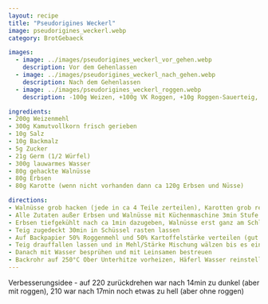 ```yaml
---
layout: recipe
title: "Pseudorigines Weckerl"
image: pseudorigines_weckerl.webp
category: BrotGebaeck

images:
  - image: ../images/pseudorigines_weckerl_vor_gehen.webp
    description: Vor dem Gehenlassen
  - image: ../images/pseudorigines_weckerl_nach_gehen.webp
    description: Nach dem Gehenlassen
  - image: ../images/pseudorigines_weckerl_roggen.webp
    description: -100g Weizen, +100g VK Roggen, +10g Roggen-Sauerteig, 250°C vorheizen und auf 220 zurückgedreht. Nach 13-14min wars schon zu dunkel wie man am Bild sieht. Geschmacklich aber gut und resch nur etwas verbrannt.

ingredients:
- 200g Weizenmehl
- 300g Kamutvollkorn frisch gerieben
- 10g Salz
- 10g Backmalz
- 5g Zucker
- 21g Germ (1/2 Würfel)
- 300g lauwarmes Wasser
- 80g gehackte Walnüsse
- 80g Erbsen
- 80g Karotte (wenn nicht vorhanden dann ca 120g Erbsen und Nüsse)

directions:
- Walnüsse grob hacken (jede in ca 4 Teile zerteilen), Karotten grob reiben
- Alle Zutaten außer Erbsen und Walnüsse mit Küchenmaschine 3min Stufe 2, dann 3min Stufe 3 kneten.
- Erbsen tiefgekühlt nach ca 1min dazugeben, Walnüsse erst ganz am Schluss dazugeben und kurz mitkneten
- Teig zugedeckt 30min in Schüssel rasten lassen
- Auf Backpapier 50% Roggenmehl und 50% Kartoffelstärke verteilen (gut bemehlen)
- Teig drauffallen lassen und in Mehl/Stärke Mischung wälzen bis es eine Rolle wird. Dann mehrmals mit Teigkarte in Summe 8 Dreiecke runterstechen und auf dem Backpapier zugedeckt 30min gehen lassen
- Danach mit Wasser besprühen und mit Leinsamen bestreuen
- Backrohr auf 250°C Ober Unterhitze vorheizen, Häferl Wasser reinstellen, auf 210°C (nächstes Mal 215 probieren oder nur 240 am anfang und 220) zurückdrehen und Weckerl für ca 15-17min ins Rohr geben
---
```


Verbesserungsidee - auf 220 zurückdrehen war nach 14min zu dunkel (aber mit roggen), 210 war nach 17min noch etwas zu hell (aber ohne roggen)